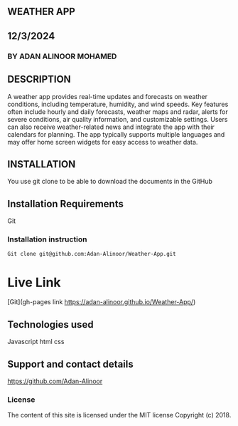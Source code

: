 ## WEATHER APP

## 12/3/2024

### BY ADAN ALINOOR MOHAMED

## DESCRIPTION

A weather app provides real-time updates and forecasts on weather conditions, including temperature, humidity, and wind speeds. Key features often include hourly and daily forecasts, weather maps and radar, alerts for severe conditions, air quality information, and customizable settings. Users can also receive weather-related news and integrate the app with their calendars for planning. The app typically supports multiple languages and may offer home screen widgets for easy access to weather data.

## INSTALLATION 
You use git clone to be able to download the documents in the GitHub

## Installation Requirements
Git

### Installation instruction
```
Git clone git@github.com:Adan-Alinoor/Weather-App.git

```

# Live Link
[Git](gh-pages link https://adan-alinoor.github.io/Weather-App/)

## Technologies used
Javascript
html
css


## Support and contact details
https://github.com/Adan-Alinoor

### License
The content of this site is licensed under the MIT license
Copyright (c) 2018.